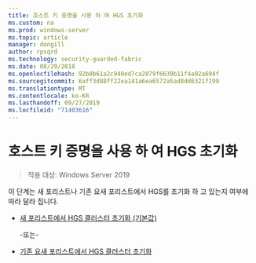 ```yaml
---
title: 호스트 키 증명을 사용 하 여 HGS 초기화
ms.custom: na
ms.prod: windows-server
ms.topic: article
manager: dongill
author: rpsqrd
ms.technology: security-guarded-fabric
ms.date: 08/29/2018
ms.openlocfilehash: 92b8b61a2c940ed7ca2879f6639b11f4a92a694f
ms.sourcegitcommit: 6aff3d88ff22ea141a6ea6572a5ad8dd6321f199
ms.translationtype: MT
ms.contentlocale: ko-KR
ms.lasthandoff: 09/27/2019
ms.locfileid: "71403616"
---
```

# <a name="initialize-hgs-using-host-key-attestation"></a>호스트 키 증명을 사용 하 여 HGS 초기화

>적용 대상: Windows Server 2019

이 단계는 새 포리스트나 기존 요새 포리스트에서 HGS를 초기화 하 고 있는지 여부에 따라 달라 집니다.

- [새 포리스트에서 HGS 클러스터 초기화 (기본값)](guarded-fabric-initialize-hgs-key-mode-default.md)

  -또는-

- [기존 요새 포리스트에서 HGS 클러스터 초기화](guarded-fabric-initialize-hgs-key-mode-bastion.md)






